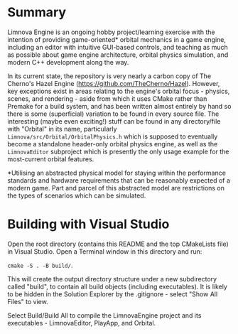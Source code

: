 # Summary
Limnova Engine is an ongoing hobby project/learning exercise with the intention of providing game-oriented* orbital mechanics in a game engine, including an editor with intuitive GUI-based controls, and teaching as much as possible about game engine architecture, orbital physics simulation, and modern C++ development along the way.

In its current state, the repository is very nearly a carbon copy of The Cherno's Hazel Engine (https://github.com/TheCherno/Hazel). However, key exceptions exist in areas relating to the engine's orbital focus - physics, scenes, and rendering - aside from which it uses CMake rather than Premake for a build system, and has been written almost entirely by hand so there is some (superficial) variation to be found in every source file. The interesting (maybe even exciting!) stuff can be found in any directory/file with "Orbital" in its name, particularly `Limnova/src/Orbital/OrbitalPhysics.h` which is supposed to eventually become a standalone header-only orbital physics engine, as well as the `LimnovaEditor` subproject which is presently the only usage example for the most-current orbital features.

*Utilising an abstracted physical model for staying within the performance standards and hardware requirements that can be reasonably expected of a modern game. Part and parcel of this abstracted model are restrictions on the types of scenarios which can be simulated.

# Building with Visual Studio
Open the root directory (contains this README and the top CMakeLists file) in Visual Studio.
Open a Terminal window in this directory and run:

`cmake -S . -B build/`.

This will create the output directory structure under a new subdirectory called "build", to contain all build objects (including executables). It is likely to be hidden in the Solution Explorer by the .gitignore - select "Show All Files" to view.

Select Build/Build All to compile the LimnovaEngine project and its executables - LimnovaEditor, PlayApp, and Orbital.
